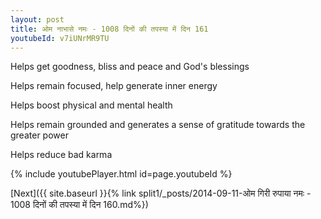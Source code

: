 ```yaml
---
layout: post
title: ओम नाभासे नमः - 1008 दिनों की तपस्या में दिन 161
youtubeId: v7iUNrMR9TU
---
```

 
 
Helps get goodness, bliss and peace and God's blessings
 
Helps remain focused, help generate inner energy 
 
Helps boost physical and mental health 
 
Helps remain grounded and generates a sense of gratitude towards the greater power 
 
Helps reduce bad karma
 
 
 
 


{% include youtubePlayer.html id=page.youtubeId %}
 
[Next]({{ site.baseurl }}{% link  split1/_posts/2014-09-11-ओम गिरी रुपाया नमः - 1008 दिनों की तपस्या में दिन 160.md%})
 
